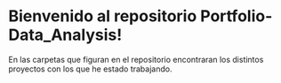 # Bienvenido al repositorio Portfolio-Data_Analysis!
En las carpetas que figuran en el repositorio encontraran los distintos proyectos con los que he estado trabajando.
